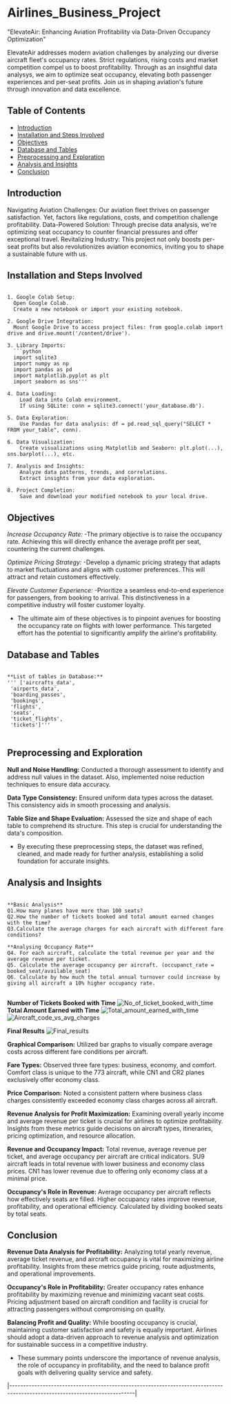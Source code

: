 # Airlines_Business_Project

"ElevateAir: Enhancing Aviation Profitability via Data-Driven Occupancy Optimization"

ElevateAir addresses modern aviation challenges by analyzing our diverse aircraft fleet's occupancy rates. 
Strict regulations, rising costs and market competition compel us to boost profitability. 
Through as an insightful data analysys, we aim to optimize seat occupancy, elevating both passenger experiences and per-seat profits. 
Join us in shaping aviation's future through innovation and data excellence.

## Table of Contents
- [Introduction](#introduction)
- [Installation and Steps Involved](#installation-and-steps-involved)
- [Objectives](#objectives)
- [Database and Tables](#database-and-tables)
- [Preprocessing and Exploration](#preprocessing-and-exploration)
- [Analysis and Insights](#analysis-and-insights)
- [Conclusion](#conclusion)

## Introduction
Navigating Aviation Challenges: Our aviation fleet thrives on passenger satisfaction. Yet, factors like regulations, costs, and competition challenge profitability.
Data-Powered Solution: Through precise data analysis, we're optimizing seat occupancy to counter financial pressures and offer exceptional travel.
Revitalizing Industry: This project not only boosts per-seat profits but also revolutionizes aviation economics, inviting you to shape a sustainable future with us.

## Installation and Steps Involved
<pre><code>
1. Google Colab Setup:
  Open Google Colab.
  Create a new notebook or import your existing notebook.
  
2. Google Drive Integration:
  Mount Google Drive to access project files: from google.colab import drive and drive.mount('/content/drive').

3. Library Imports:
  ```python
  import sqlite3
  import numpy as np
  import pandas as pd
  import matplotlib.pyplot as plt
  import seaborn as sns'''

4. Data Loading:
	Load data into Colab environment.
	If using SQLite: conn = sqlite3.connect('your_database.db').

5. Data Exploration:
	Use Pandas for data analysis: df = pd.read_sql_query("SELECT * FROM your_table", conn).

6. Data Visualization:
	Create visualizations using Matplotlib and Seaborn: plt.plot(...), sns.barplot(...), etc.

7. Analysis and Insights:
	Analyze data patterns, trends, and correlations.
	Extract insights from your data exploration.

8. Project Completion:
	Save and download your modified notebook to your local drive.
</code></pre>

## Objectives
*Increase Occupancy Rate:*
  -The primary objective is to raise the occupancy rate. Achieving this will directly enhance the average profit per seat, countering the current challenges.

*Optimize Pricing Strategy:*
-Develop a dynamic pricing strategy that adapts to market fluctuations and aligns with customer preferences. This will attract and retain customers effectively.

*Elevate Customer Experience:*
-Prioritize a seamless end-to-end experience for passengers, from booking to arrival. This distinctiveness in a competitive industry will foster customer loyalty.

* The ultimate aim of these objectives is to pinpoint avenues for boosting the occupancy rate on flights with lower performance. 
This targeted effort has the potential to significantly amplify the airline's profitability.

## Database and Tables
 <pre><code>
**List of tables in Database:**
''' ['aircrafts_data',
 'airports_data',
 'boarding_passes',
 'bookings',
 'flights',
 'seats',
 'ticket_flights',
 'tickets']'''
</code>  </pre>

## Preprocessing and Exploration

**Null and Noise Handling:** Conducted a thorough assessment to identify and address null values in the dataset. Also, implemented noise reduction techniques to ensure data accuracy.

**Data Type Consistency:** Ensured uniform data types across the dataset. This consistency aids in smooth processing and analysis.

**Table Size and Shape Evaluation:** Assessed the size and shape of each table to comprehend its structure. This step is crucial for understanding the data's composition.

* By executing these preprocessing steps, the dataset was refined, cleaned, and made ready for further analysis, establishing a solid foundation for accurate insights.

## Analysis and Insights
 <pre><code>
**Basic Analysis**
Q1.How many planes have more than 100 seats?
Q2.How the number of tickets booked and total amount earned changes with the time?
Q3.Calculate the average charges for each aircraft with different fare conditions?

**Analysing Occupancy Rate**
Q4. For each aircraft, calculate the total revenue per year and the average revenue per ticket.
Q5. Calculate the average occupancy per aircraft. (occupanct_rate = booked_seat/available_seat)
Q6. Calculate by how much the total annual turnover could increase by giving all aircraft a 10% higher occupancy rate.
</code> </pre>

**Number of Tickets Booked with Time**
![No_of_ticket_booked_with_time](https://github.com/Kumar-Dharm/Image_Gallery/assets/132021299/ae17c494-d35b-478f-bc1b-4bfb0928b2f0)
**Total Amount Earned with Time**
![Total_amount_earned_with_time](https://github.com/Kumar-Dharm/Image_Gallery/assets/132021299/711da1a5-848f-4173-b312-bed77f67e3c2)
![Aircraft_code_vs_avg_charges](https://github.com/Kumar-Dharm/Image_Gallery/assets/132021299/ba0d5077-3a67-4984-a37e-d6d811ff8297)

**Final Results**
![Final_results](https://github.com/Kumar-Dharm/Image_Gallery/assets/132021299/43e27479-2ba9-4e4b-b862-6a679918b135)

**Graphical Comparison:**
Utilized bar graphs to visually compare average costs across different fare conditions per aircraft.

**Fare Types:**
Observed three fare types: business, economy, and comfort. Comfort class is unique to the 773 aircraft, while CN1 and CR2 planes exclusively offer economy class.

**Price Comparison:**
Noted a consistent pattern where business class charges consistently exceeded economy class charges across all aircraft.

**Revenue Analysis for Profit Maximization:**
Examining overall yearly income and average revenue per ticket is crucial for airlines to optimize profitability.
Insights from these metrics guide decisions on aircraft types, itineraries, pricing optimization, and resource allocation.

**Revenue and Occupancy Impact:**
Total revenue, average revenue per ticket, and average occupancy per aircraft are critical indicators.
SU9 aircraft leads in total revenue with lower business and economy class prices.
CN1 has lower revenue due to offering only economy class at a minimal price.

**Occupancy's Role in Revenue:**
Average occupancy per aircraft reflects how effectively seats are filled.
Higher occupancy rates improve revenue, profitability, and operational efficiency.
Calculated by dividing booked seats by total seats.

## Conclusion

**Revenue Data Analysis for Profitability:**
Analyzing total yearly revenue, average ticket revenue, and aircraft occupancy is vital for maximizing airline profitability.
Insights from these metrics guide pricing, route adjustments, and operational improvements.

**Occupancy's Role in Profitability:**
Greater occupancy rates enhance profitability by maximizing revenue and minimizing vacant seat costs.
Pricing adjustment based on aircraft condition and facility is crucial for attracting passengers without compromising on quality.

**Balancing Profit and Quality:**
While boosting occupancy is crucial, maintaining customer satisfaction and safety is equally important.
Airlines should adopt a data-driven approach to revenue analysis and optimization for sustainable success in a competitive industry.

* These summary points underscore the importance of revenue analysis, the role of occupancy in profitability, and the need to balance profit goals with delivering quality service and safety.

|---------------------------------------------------------------------------------------------------------------------------|
